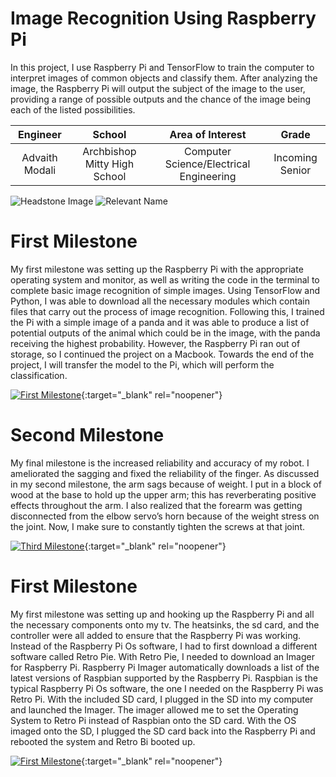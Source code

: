 ﻿# Image Recognition Using Raspberry Pi 
In this project, I use Raspberry Pi and TensorFlow to train the computer to interpret images of common objects and classify them. After analyzing the image, the Raspberry Pi will output the subject of the image to the user, providing a range of possible outputs and the chance of the image being each of the listed possibilities. 

| **Engineer** | **School** | **Area of Interest** | **Grade** |
|:--:|:--:|:--:|:--:|
| Advaith Modali | Archbishop Mitty High School | Computer Science/Electrical Engineering | Incoming Senior

![Headstone Image](https://bluestampengineering.com/wp-content/uploads/2020/05/facial-recognition-data-points-6.jpg)
![Relevant Name](https://www.raspberrypi.org/homepage-9df4b/static/532b4c25752c4235d76cc41051baf9ab/16e7d/877fb653-7b43-4931-9cee-977a22571f65_3b%2BAngle%2B2%2Brefresh.jpg)
  
# First Milestone
My first milestone was setting up the Raspberry Pi with the appropriate operating system and monitor, as well as writing the code in the terminal to complete basic image recognition of simple images. Using TensorFlow and Python, I was able to download all the necessary modules which contain files that carry out the process of image recognition. Following this, I trained the Pi with a simple image of a panda and it was able to produce a list of potential outputs of the animal which could be in the image, with the panda receiving the highest probability. However, the Raspberry Pi ran out of storage, so I continued the project on a Macbook. Towards the end of the project, I will transfer the model to the Pi, which will perform the classification. 

[![First Milestone](https://res.cloudinary.com/marcomontalbano/image/upload/v1612573869/video_to_markdown/images/youtube--F7M7imOVGug-c05b58ac6eb4c4700831b2b3070cd403.jpg )](https://www.youtube.com/watch?v=F7M7imOVGug&feature=emb_logo "Final Milestone"){:target="_blank" rel="noopener"}

# Second Milestone
My final milestone is the increased reliability and accuracy of my robot. I ameliorated the sagging and fixed the reliability of the finger. As discussed in my second milestone, the arm sags because of weight. I put in a block of wood at the base to hold up the upper arm; this has reverberating positive effects throughout the arm. I also realized that the forearm was getting disconnected from the elbow servo’s horn because of the weight stress on the joint. Now, I make sure to constantly tighten the screws at that joint.

[![Third Milestone](https://res.cloudinary.com/marcomontalbano/image/upload/v1612574014/video_to_markdown/images/youtube--y3VAmNlER5Y-c05b58ac6eb4c4700831b2b3070cd403.jpg)](https://www.youtube.com/watch?v=y3VAmNlER5Y&feature=emb_logo "Second Milestone"){:target="_blank" rel="noopener"}
# First Milestone
  

My first milestone was setting up and hooking up the Raspberry Pi and all the necessary components onto my tv. The heatsinks, the sd card, and the controller were all added to ensure that the Raspberry Pi was working. Instead of the Raspberry Pi Os software, I had to first download a different software called Retro Pie. With Retro Pie, I needed to download an Imager for Raspberry Pi. Raspberry Pi Imager automatically downloads a list of the latest versions of Raspbian supported by the Raspberry Pi. Raspbian is the typical Raspberry Pi Os software, the one I needed on the Raspberry Pi was Retro Pi. With the included SD card, I plugged in the SD into my computer and launched the Imager. The imager allowed me to set the Operating System to Retro Pi instead of Raspbian onto the SD card. With the OS imaged onto the SD, I plugged the SD card back into the Raspberry Pi and rebooted the system and Retro Bi booted up.

[![First Milestone](https://res.cloudinary.com/marcomontalbano/image/upload/v1612574117/video_to_markdown/images/youtube--CaCazFBhYKs-c05b58ac6eb4c4700831b2b3070cd403.jpg)](https://www.youtube.com/watch?v=CaCazFBhYKs "First Milestone"){:target="_blank" rel="noopener"}
